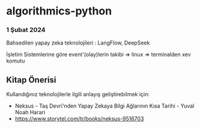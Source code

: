# algorithmics-python

### 1 Şubat 2024 

Bahsedilen yapay zeka teknolojileri : LangFlow, DeepSeek

İşletim Sistemlerine göre event'(olay)lerin takibi => linux => terminalden xev komutu

## Kitap Önerisi
Kullandığınız teknolojilerle ilgili anlayış geliştirebilmek için: 
- Neksus - Taş Devri'nden Yapay Zekaya Bilgi Ağlarının Kısa Tarihi - Yuval Noah Harari
- https://www.storytel.com/tr/books/neksus-9516703
